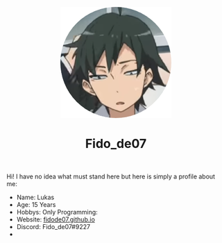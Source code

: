 <p align="center">
<img src="https://raw.githubusercontent.com/Fidode07/ImageHost/main/icon-rounded.png"/>
</p>
<h1 align="center">Fido_de07</h1>
<br>

Hi! I have no idea what must stand here but here is simply a profile about me:
- Name: Lukas
- Age: 15 Years
- Hobbys: Only Programming:
- Website: <a href="https://fidode07.github.io/">fidode07.github.io</a>
- Discord: Fido_de07#9227
-
